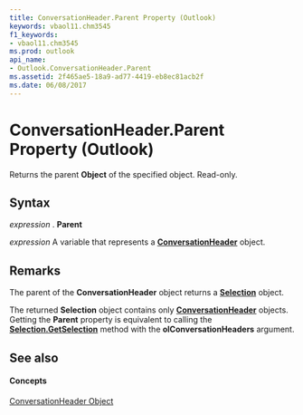 ```yaml
---
title: ConversationHeader.Parent Property (Outlook)
keywords: vbaol11.chm3545
f1_keywords:
- vbaol11.chm3545
ms.prod: outlook
api_name:
- Outlook.ConversationHeader.Parent
ms.assetid: 2f465ae5-18a9-ad77-4419-eb8ec81acb2f
ms.date: 06/08/2017
---
```



# ConversationHeader.Parent Property (Outlook)

Returns the parent  **Object** of the specified object. Read-only.


## Syntax

 _expression_ . **Parent**

 _expression_ A variable that represents a **[ConversationHeader](conversationheader-object-outlook.md)** object.


## Remarks

The parent of the  **ConversationHeader** object returns a **[Selection](selection-object-outlook.md)** object.

 The returned **Selection** object contains only **[ConversationHeader](conversationheader-object-outlook.md)** objects. Getting the **Parent** property is equivalent to calling the **[Selection.GetSelection](selection-getselection-method-outlook.md)** method with the **olConversationHeaders** argument.


## See also


#### Concepts


[ConversationHeader Object](conversationheader-object-outlook.md)

